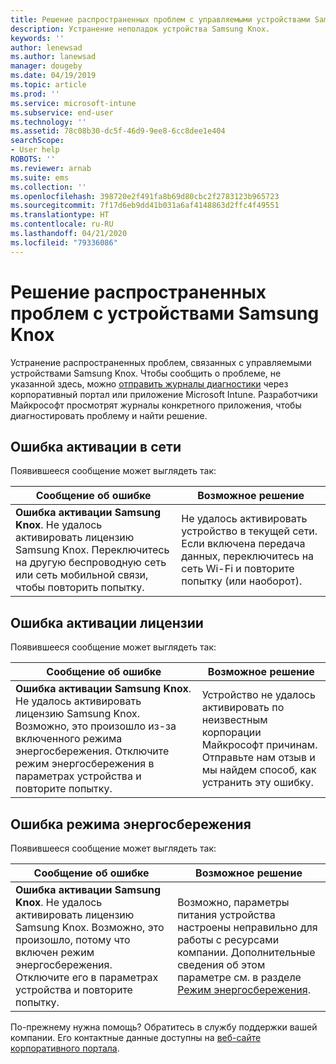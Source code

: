 ```yaml
---
title: Решение распространенных проблем с управляемыми устройствами Samsung Knox | Документация Майкрософт
description: Устранение неполадок устройства Samsung Knox.
keywords: ''
author: lenewsad
ms.author: lanewsad
manager: dougeby
ms.date: 04/19/2019
ms.topic: article
ms.prod: ''
ms.service: microsoft-intune
ms.subservice: end-user
ms.technology: ''
ms.assetid: 78c08b30-dc5f-46d9-9ee8-6cc8dee1e404
searchScope:
- User help
ROBOTS: ''
ms.reviewer: arnab
ms.suite: ems
ms.collection: ''
ms.openlocfilehash: 398720e2f491fa8b69d80cbc2f2783123b965723
ms.sourcegitcommit: 7f17d6eb9dd41b031a6af4148863d2ffc4f49551
ms.translationtype: HT
ms.contentlocale: ru-RU
ms.lasthandoff: 04/21/2020
ms.locfileid: "79336086"
---
```

# <a name="fix-common-issues-with-your-samsung-knox-device"></a>Решение распространенных проблем с устройствами Samsung Knox

Устранение распространенных проблем, связанных с управляемыми устройствами Samsung Knox. Чтобы сообщить о проблеме, не указанной здесь, можно [отправить журналы диагностики](send-logs-to-microsoft-android.md) через корпоративный портал или приложение Microsoft Intune. Разработчики Майкрософт просмотрят журналы конкретного приложения, чтобы диагностировать проблему и найти решение.    

## <a name="network-activation-error"></a>Ошибка активации в сети  

Появившееся сообщение может выглядеть так:

|Сообщение об ошибке|Возможное решение|
|---|---|
|**Ошибка активации Samsung Knox**. Не удалось активировать лицензию Samsung Knox. Переключитесь на другую беспроводную сеть или сеть мобильной связи, чтобы повторить попытку.|Не удалось активировать устройство в текущей сети. Если включена передача данных, переключитесь на сеть Wi-Fi и повторите попытку (или наоборот).|

## <a name="license-activation-error"></a>Ошибка активации лицензии

Появившееся сообщение может выглядеть так:

|Сообщение об ошибке|Возможное решение|
|---|---|
|**Ошибка активации Samsung Knox**. Не удалось активировать лицензию Samsung Knox. Возможно, это произошло из-за включенного режима энергосбережения. Отключите режим энергосбережения в параметрах устройства и повторите попытку.|Устройство не удалось активировать по неизвестным корпорации Майкрософт причинам. Отправьте нам отзыв и мы найдем способ, как устранить эту ошибку.|

## <a name="power-saving-mode-error"></a>Ошибка режима энергосбережения

Появившееся сообщение может выглядеть так:

|Сообщение об ошибке|Возможное решение|
|---|---|
|**Ошибка активации Samsung Knox**. Не удалось активировать лицензию Samsung Knox. Возможно, это произошло, потому что включен режим энергосбережения. Отключите его в параметрах устройства и повторите попытку. |Возможно, параметры питания устройства настроены неправильно для работы с ресурсами компании. Дополнительные сведения об этом параметре см. в разделе [Режим энергосбережения](https://go.microsoft.com/fwlink/?linkid=2077422&clcid=0x409).|  

По-прежнему нужна помощь? Обратитесь в службу поддержки вашей компании. Его контактные данные доступны на [веб-сайте корпоративного портала](https://go.microsoft.com/fwlink/?linkid=2010980).
